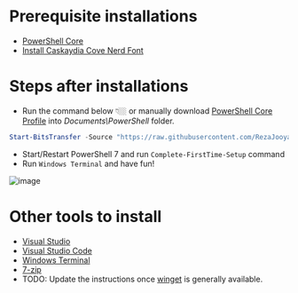 # Prerequisite installations
  * [PowerShell Core](https://aka.ms/powershell-release?tag=stable)
  * [Install Caskaydia Cove Nerd Font](https://www.nerdfonts.com/font-downloads)
  
# Steps after installations
* Run the command below 👇🏼 or manually download [PowerShell Core Profile](PowerShell/Microsoft.PowerShell_profile.ps1) into *Documents\PowerShell* folder.
```powershell
Start-BitsTransfer -Source "https://raw.githubusercontent.com/RezaJooyandeh/device-setup/main/PowerShell/Microsoft.PowerShell_profile.ps1" -Destination ([Environment]::GetFolderPath("MyDocuments") + "\PowerShell")
```
* Start/Restart PowerShell 7 and run `Complete-FirstTime-Setup` command 
* Run `Windows Terminal` and have fun!

![image](https://user-images.githubusercontent.com/6832601/123356371-785b9300-d51c-11eb-8f84-aace30831c51.png)

# Other tools to install
  * [Visual Studio](https://visualstudio.microsoft.com/downloads/)
  * [Visual Studio Code](https://visualstudio.microsoft.com/downloads/)
  * [Windows Terminal](https://aka.ms/terminal)
  * [7-zip](https://www.7-zip.org/)
  * TODO: Update the instructions once [winget](https://github.com/microsoft/winget-cli) is generally available.
